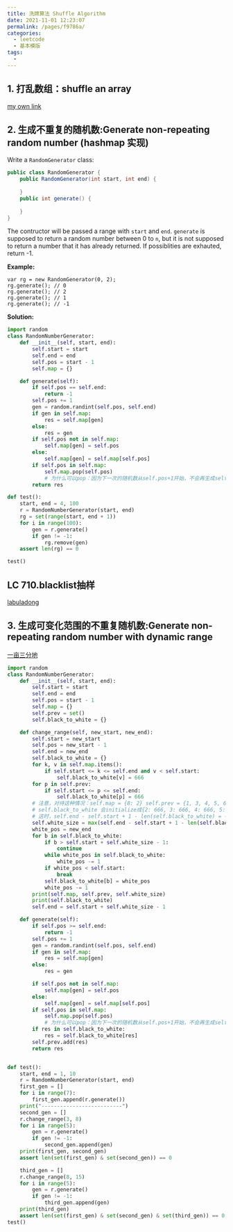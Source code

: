 ```yaml
---
title: 洗牌算法 Shuffle Algorithm
date: 2021-11-01 12:23:07
permalink: /pages/f9786a/
categories:
  - leetcode
  - 基本模版
tags:
  - 
---
```

## 1. 打乱数组：shuffle an array
[my own link](https://emmableu.github.io/blog/pages/87f229/)
## 2. 生成不重复的随机数:Generate non-repeating random number (hashmap 实现)
Write a `RandomGenerator` class:

```java
public class RandomGenerator {
    public RandomGenerator(int start, int end) {
        
    }
    public int generate() {
        
    }
}
```

The contructor will be passed a range with `start` and `end`. `generate` is supposed to return a random number between 0 to `n`, but it is not supposed to return a number that it has already returned. If possiblities are exhauted, return -1.

**Example:**

```
var rg = new RandomGenerator(0, 2);
rg.generate(); // 0
rg.generate(); // 2
rg.generate(); // 1
rg.generate(); // -1
```
**Solution:**
```python
import random
class RandomNumberGenerator:
    def __init__(self, start, end):
        self.start = start
        self.end = end
        self.pos = start - 1
        self.map = {}

    def generate(self):
        if self.pos == self.end:
            return -1
        self.pos += 1
        gen = random.randint(self.pos, self.end)
        if gen in self.map:
            res = self.map[gen]
        else:
            res = gen
        if self.pos not in self.map:
            self.map[gen] = self.pos
        else:
            self.map[gen] = self.map[self.pos]
        if self.pos in self.map:
            self.map.pop(self.pos)
            # 为什么可以pop：因为下一次的随机数从self.pos+1开始，不会再生成self.pos
        return res

def test():
    start, end = 4, 100
    r = RandomNumberGenerator(start, end)
    rg = set(range(start, end + 1))
    for i in range(100):
        gen = r.generate()
        if gen != -1:
            rg.remove(gen)
    assert len(rg) == 0

test()
```
## LC 710.blacklist抽样
[labuladong](https://www.cnblogs.com/labuladong/p/13975110.html)

## 3. 生成可变化范围的不重复随机数:Generate non-repeating random number with dynamic range
[一亩三分地](https://www.1point3acres.com/bbs/thread-772488-1-1.html)
```python
import random
class RandomNumberGenerator:
    def __init__(self, start, end):
        self.start = start
        self.end = end
        self.pos = start - 1
        self.map = {}
        self.prev = set()
        self.black_to_white = {}

    def change_range(self, new_start, new_end):
        self.start = new_start
        self.pos = new_start - 1
        self.end = new_end
        self.black_to_white = {}
        for k, v in self.map.items():
            if self.start <= k <= self.end and v < self.start:
                self.black_to_white[v] = 666
        for p in self.prev:
            if self.start <= p <= self.end:
                self.black_to_white[p] = 666
        # 注意，对待这种情况：self.map = {8: 2} self.prev = {1, 3, 4, 5, 6, 7, 8}
        # self.black_to_white 会initialize成{2: 666, 3: 666, 4: 666, 5: 666, 6: 666, 7: 666, 8: 666}，
        # 这时，self.end - self.start + 1 - len(self.black_to_white) = -1
        self.white_size = max(self.end - self.start + 1 - len(self.black_to_white), 0)
        white_pos = new_end
        for b in self.black_to_white:
            if b > self.start + self.white_size - 1:
                continue
            while white_pos in self.black_to_white:
                white_pos -= 1
            if white_pos < self.start:
                break
            self.black_to_white[b] = white_pos
            white_pos -= 1
        print(self.map, self.prev, self.white_size)
        print(self.black_to_white)
        self.end = self.start + self.white_size - 1

    def generate(self):
        if self.pos >= self.end:
            return -1
        self.pos += 1
        gen = random.randint(self.pos, self.end)
        if gen in self.map:
            res = self.map[gen]
        else:
            res = gen

        if self.pos not in self.map:
            self.map[gen] = self.pos
        else:
            self.map[gen] = self.map[self.pos]
        if self.pos in self.map:
            self.map.pop(self.pos)
            # 为什么可以pop：因为下一次的随机数从self.pos+1开始，不会再生成self.pos
        if res in self.black_to_white:
            res = self.black_to_white[res]
        self.prev.add(res)
        return res


def test():
    start, end = 1, 10
    r = RandomNumberGenerator(start, end)
    first_gen = []
    for i in range(7):
        first_gen.append(r.generate())
    print("--------------------------")
    second_gen = []
    r.change_range(3, 8)
    for i in range(5):
        gen = r.generate()
        if gen != -1:
            second_gen.append(gen)
    print(first_gen, second_gen)
    assert len(set(first_gen) & set(second_gen)) == 0

    third_gen = []
    r.change_range(8, 15)
    for i in range(5):
        gen = r.generate()
        if gen != -1:
            third_gen.append(gen)
    print(third_gen)
    assert len(set(first_gen) & set(second_gen) & set(third_gen)) == 0
test()
```
